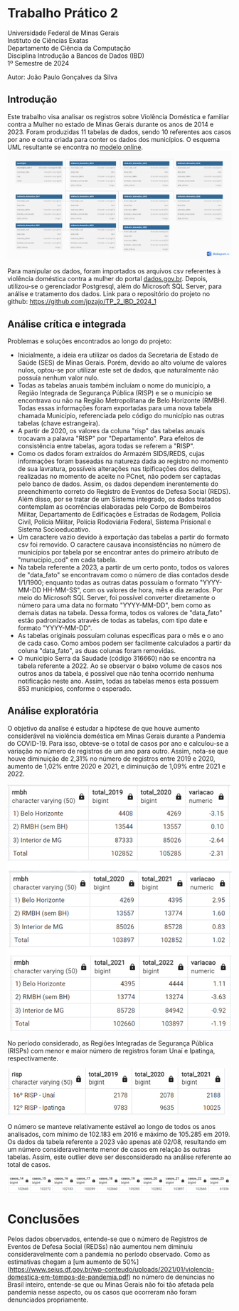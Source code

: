 # Trabalho Prático 2

Universidade Federal de Minas Gerais\
Instituto de Ciências Exatas\
Departamento de Ciência da Computação\
Disciplina Introdução a Bancos de Dados (IBD)\
1º Semestre de 2024

Autor: João Paulo Gonçalves da Silva

## Introdução

Este trabalho visa analisar os registros sobre Violência Doméstica e familiar contra a Mulher no estado de Minas Gerais durante os anos de 2014 e 2023. Foram produzidas 11 tabelas de dados, sendo 10 referentes aos casos por ano e outra criada para conter os dados dos municípios. O esquema UML resultante se encontra no [modelo online](https://dbdiagram.io/d/Violencia-Domestica-6678ce5e5a764b3c72357289).
![Esquema UML para as tabelas encontradas.](./images/violencia_domestica.png)

Para manipular os dados, foram importados os arquivos csv referentes à violência doméstica contra a mulher do portal [dados.gov.br](https://dados.gov.br/dados/conjuntos-dados/violencia-contra-mulher). Depois, utilizou-se o gerenciador Postgresql, além do Microsoft SQL Server, para análise e tratamento dos dados.
Link para o repositório do projeto no github: https://github.com/jpzajo/TP_2_IBD_2024_1

## Análise crítica e integrada

Problemas e soluções encontrados ao longo do projeto:
- Inicialmente, a ideia era utilizar os dados da Secretaria de Estado de Saúde (SES) de Minas Gerais. Porém, devido ao alto volume de valores nulos, optou-se por utilizar este set de dados, que naturalmente não possuía nenhum valor nulo.
- Todas as tabelas anuais também incluíam o nome do município, a Região Integrada de Segurança Pública (RISP) e se o município se encontrava ou não na Região Metropolitana de Belo Horizonte (RMBH). Todas essas informações foram exportadas para uma nova tabela chamada Município, referenciada pelo código do município nas outras tabelas (chave estrangeira).
- A partir de 2020, os valores da coluna "risp" das tabelas anuais trocavam a palavra "RISP" por "Departamento". Para efeitos de consistência entre tabelas, agora todas se referem a "RISP".
- Como os dados foram extraídos do Armazém SIDS/REDS, cujas informações foram baseadas na natureza dada ao registro no momento de sua lavratura, possíveis alterações nas tipificações dos delitos, realizadas no momento de aceite no PCnet, não podem ser captadas pelo banco de dados. Assim, os dados dependem inerentemente do preenchimento correto do Registro de Eventos de Defesa Social (REDS). Além disso, por se tratar de um Sistema integrado, os dados tratados contemplam as ocorrências elaboradas pelo Corpo de Bombeiros Militar, Departamento de Edificações e Estradas de Rodagem, Polícia Civil, Policia Militar, Polícia Rodoviária Federal, Sistema Prisional e Sistema Socioeducativo. 
- Um caractere vazio devido à exportação das tabelas a partir do formato csv foi removido. O caractere causava inconsistências no número de municípios por tabela por se encontrar antes do primeiro atributo de "munucipio_cod" em cada tabela.
- Na tabela referente a 2023, a partir de um certo ponto, todos os valores de "data_fato" se encontravam como o número de dias contados desde 1/1/1900; enquanto todas as outras datas possuíam o formato "YYYY-MM-DD HH-MM-SS", com os valores de hora, mês e dia zerados. Por meio do Microsoft SQL Server, foi possível converter diretamente o número para uma data no formato "YYYY-MM-DD", bem como as demais datas na tabela. Dessa forma, todos os valores de "data_fato" estão padronizados através de todas as tabelas, com tipo date e formato "YYYY-MM-DD".
- As tabelas originais possuíam colunas específicas para o mês e o ano de cada caso. Como ambos podem ser facilmente calculados a partir da coluna "data_fato", as duas colunas foram removidas.
- O município Serra da Saudade (código 316660) não se encontra na tabela referente a 2022. Ao se observar o baixo volume de casos nos outros anos da tabela, é possível que não tenha ocorrido nenhuma notificação neste ano. Assim, todas as tabelas menos esta possuem 853 municípios, conforme o esperado.

## Análise exploratória

O objetivo da analíse é estudar a hipótese de que houve aumento considerável na violência doméstica em Minas Gerais durante a Pandemia do COVID-19. Para isso, obteve-se o total de casos por ano e calculou-se a variação no número de registros de um ano para outro. Assim, nota-se que houve diminuição de 2,31% no número de registros entre 2019 e 2020, aumento de 1,02% entre 2020 e 2021, e diminuição de 1,09% entre 2021 e 2022. 

![Variações anuais de número de registros entre 2019 e 2021.](./images/variacoes.png)

No período considerado, as Regiões Integradas de Segurança Pública (RISPs) com menor e maior número de registros foram Unaí e Ipatinga, respectivamente.

![Máximos e mínimos do número de registro por RISP.](./images/max_min.png)

O número se manteve relativamente estável ao longo de todos os anos analisados, com mínimo de 102.183 em 2016 e máximo de 105.285 em 2019.\
Os dados da tabela referente a 2023 vão apenas até 02/08, resultando em um número consideravelmente menor de casos em relação às outras tabelas. Assim, este outlier deve ser desconsiderado na análise referente ao total de casos.

![Total de registros por ano entre 2014 e 2023.](./images/total_casos_ano.png)

# Conclusões

Pelos dados observados, entende-se que o número de Registros de Eventos de Defesa Social (REDSs) não aumentou nem diminuiu consideravelmente com a pandemia no período observado. Como as estimativas chegam a [um aumento de 50%] (https://www.sejus.df.gov.br/wp-conteudo/uploads/2021/01/violencia-domestica-em-tempos-de-pandemia.pdf) no número de denúncias no Brasil inteiro, entende-se que ou Minas Gerais não foi tão afetada pela pandemia nesse aspecto, ou os casos que ocorreram não foram denunciados propriamente.
